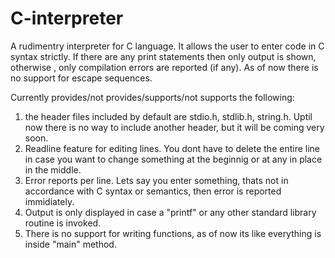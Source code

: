 # C-interpreter
A rudimentry interpreter for C language.
It allows the user to enter code in C syntax strictly. If there are any
print statements then only output is shown, otherwise , only compilation
errors are reported (if any).
As of now there is no support for escape sequences.            
                                        
Currently provides/not provides/supports/not supports the following:                                    
1. the header files included by default are stdio.h, stdlib.h, string.h. Uptil now there is no way to include another header,
but it will be coming very soon.          
2. Readline feature for editing lines. You dont have to delete the entire line in case you want to change something at the beginnig or at any in place in the middle.            
3. Error reports per line. Lets say you enter something, thats not in accordance with C syntax or semantics, then error is reported immidiately.                       
4. Output is only displayed in case a "printf" or any other standard library routine is invoked.          
5. There is no support for writing functions, as of now its like everything is inside "main" method.           
